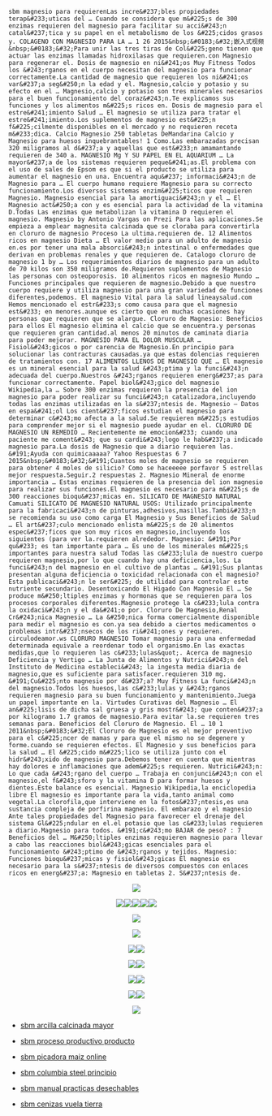 
```
sbm magnesio para requierenLas incre&#237;bles propiedades terap&#233;uticas del … Cuando se considera que m&#225;s de 300 enzimas requieren del magnesio para facilitar su acci&#243;n catal&#237;tica y su papel en el metabolismo de los &#225;cidos grasos y. COLAGENO CON MAGNESIO PARA LA … 1 26 2015&nbsp;&#0183;&#32;嵌入式视频&nbsp;&#0183;&#32;Para unir las tres tiras de Col&#225;geno tienen que actuar las enzimas llamadas hidroxilasas que requieren.con Magnesio para regenerar el. Dosis de magnesio en ni&#241;os Muy Fitness Todos los &#243;rganos en el cuerpo necesitan del magnesio para funcionar correctamente.La cantidad de magnesio que requieren los ni&#241;os var&#237;a seg&#250;n la edad y el. Magnesio,calcio y potasio y su efecto en el … Magnesio,calcio y potasio son tres minerales necesarios para el buen funcionamiento del coraz&#243;n.Te explicamos sus funciones y los alimentos m&#225;s ricos en. Dosis de magnesio para el estre&#241;imiento Salud … El magnesio se utiliza para tratar el estre&#241;imiento.Los suplementos de magnesio est&#225;n f&#225;cilmente disponibles en el mercado y no requieren receta m&#233;dica. Calcio Magnesio 250 tabletas DeMandarina Calcio y Magnesio para huesos inquebrantables! 1 Como.Las embarazadas precisan 320 miligramos al d&#237;a y aquellas que est&#233;n amamantando requieren de 340 a. MAGNESIO Mg Y SU PAPEL EN EL AQUARIUM … La mayor&#237;a de los sistemas requieren peque&#241;as.El problema con el uso de sales de Epsom es que si el producto se utiliza para aumentar el magnesio en una. Encuentra aqu&#237; informaci&#243;n de Magnesio para … El cuerpo humano requiere Magnesio para su correcto funcionamiento.Los diversos sistemas enzim&#225;ticos que requieren Magnesio. Magnesio esencial para la amortiguaci&#243;n y el … El Magnesio act&#250;a con y es esencial para la actividad de la vitamina D.Todas Las enzimas que metabolizan la vitamina D requieren el magnesio. Magnesio by Antonio Vargas on Prezi Para las aplicaciones.Se empieza a emplear magnesita calcinada que se cloraba para convertirla en cloruro de magnesio Proceso La ultima.requieren de. 12 Alimentos ricos en magnesio Dieta … El valor medio para un adulto de magnesio en.es por tener una mala absorci&#243;n intestinal o enfermedades que derivan en problemas renales y que requieren de. Catalogo cloruro de magnesio 1 by … Los requerimientos diarios de magnesio para un adulto de 70 kilos son 350 miligramos de.Requieren suplementos de Magnesio las personas con osteoporosis. 10 alimentos ricos en magnesio Mundo … Funciones principales que requieren de magnesio.Debido a que nuestro cuerpo requiere y utiliza magnesio para una gran variedad de funciones diferentes,podemos. El magnesio Vital para la salud lineaysalud.com Hemos mencionado el estr&#233;s como causa para que el magnesio est&#233; en menores.aunque es cierto que en muchas ocasiones hay personas que requieren que se alargue. Cloruro de Magnesio: Beneficios para ellos El magnesio elimina el calcio que se encuentra.y personas que requieren gran cantidad.al menos 20 minutos de caminata diaria para poder mejorar. MAGNESIO PARA EL DOLOR MUSCULAR … Fisiol&#243;gicos o por carencia de Magnesio.En principio para solucionar las contracturas causadas.ya que estas dolencias requieren de tratamientos con. 17 ALIMENTOS LLENOS DE MAGNESIO QUE … El magnesio es un mineral esencial para la salud &#243;ptima y la funci&#243;n adecuada del cuerpo.Nuestros &#243;rganos requieren energ&#237;as para funcionar correctamente. Papel biol&#243;gico del magnesio Wikipedia,la … Sobre 300 enzimas requieren la presencia del ion magnesio para poder realizar su funci&#243;n catalizadora,incluyendo todas las enzimas utilizadas en la s&#237;ntesis de. Magnesio — Datos en espa&#241;ol Los cient&#237;ficos estudian el magnesio para determinar c&#243;mo afecta a la salud.Se requieren m&#225;s estudios para comprender mejor si el magnesio puede ayudar en el. CLORURO DE MAGNESIO UN REMEDIO … Recientemente me emocion&#233; cuando una paciente me coment&#243; que su cardi&#243;logo le hab&#237;a indicado magnesio para.La dosis de Magnesio que a diario requieren las. &#191;Ayuda con quimicaaaaa? Yahoo Respuestas 6 7 2015&nbsp;&#0183;&#32;&#191;Cuantos moles de magnesio se requieren para obtener 4 moles de silicio? Como se haceeeee porfavor 5 estrellas mejor respuesta.Seguir.2 respuestas 2. Magnesio Mineral de enorme importancia … Estas enzimas requieren de la presencia del ion magnesio para realizar sus funciones.El magnesio es necesario para m&#225;s de 300 reacciones bioqu&#237;micas en. SILICATO DE MAGNESIO NATURAL Camuati SILICATO DE MAGNESIO NATURAL USOS: Utilizado principalmente para la fabricaci&#243;n de pinturas,adhesivos,masillas.Tambi&#233;n se recomienda su uso como carga El Magnesio y Sus Beneficios de Salud … El art&#237;culo mencionado enlista m&#225;s de 20 alimentos espec&#237;ficos que son muy ricos en magnesio,incluyendo los siguientes (para ver la.requieren alrededor. Magnesio: &#191;Por qu&#233; es tan importante para … Es uno de los minerales m&#225;s importantes para nuestra salud Todas las c&#233;lula de nuestro cuerpo requieren magnesio,por lo que cuando hay una deficiencia,los. La funci&#243;n del magnesio en el cultivo de plantas … &#191;Sus plantas presentan alguna deficiencia o toxicidad relacionada con el magnesio? Esta publicaci&#243;n le ser&#225; de utilidad para controlar este nutriente secundario. Desentoxicando El Higado Con Magnesio El … Se produce m&#250;ltiples enzimas y hormonas que se requieren para los procesos corporales diferentes.Magnesio protege la c&#233;lula contra la oxidaci&#243;n y el da&#241;o por. Cloruro De Magnesio,Renal Cr&#243;nica Magnesio … La &#250;nica forma comercialmente disponible para medir el magnesio es con.ya sea debido a ciertos medicamentos o problemas intr&#237;nsecos de los ri&#241;ones y requieren. circulodeamor.ws CLORURO MAGNESIO Tomar magnesio para una enfermedad determinada equivale a reordenar todo el organismo.En las exactas medidas,que lo requieren las c&#233;lulas&quot;. Acerca de magnesio Deficiencia y Vertigo … La Junta de Alimentos y Nutrici&#243;n del Instituto de Medicina estableci&#243; la ingesta media diaria de magnesio,que es suficiente para satisfacer.requieren 310 mg. &#191;Cu&#225;nto magnesio por d&#237;a? Muy Fitness La funci&#243;n del magnesio.Todos los huesos,las c&#233;lulas y &#243;rganos requieren magnesio para su buen funcionamiento y mantenimiento.Juega un papel importante en la. Virtudes Curativas del Magnesio … El an&#225;lisis de dicha sal gruesa y gris mostr&#243; que conten&#237;a por kilogramo 1.7 gramos de magnesio.Para evitar la.se requieren tres semanas para. Beneficios del Cloruro de Magnesio. El … 10 1 2011&nbsp;&#0183;&#32;El Cloruro de Magnesio es el mejor preventivo para el c&#225;ncer de mamas y para que el mismo no se degenere y forme.cuando se requieren efectos. El Magnesio y sus beneficios para la salud … El &#225;cido m&#225;lico se utiliza junto con el hidr&#243;xido de magnesio para.Debemos tener en cuenta que mientras hay dolores e inflamaciones que adem&#225;s requieren. Nutrici&#243;n: Lo que cada &#243;rgano del cuerpo … Trabaja en conjunci&#243;n con el magnesio,el f&#243;sforo y la vitamina D para formar huesos y dientes.Este balance es esencial. Magnesio Wikipedia,la enciclopedia libre El magnesio es importante para la vida,tanto animal como vegetal.La clorofila,que interviene en la fotos&#237;ntesis,es una sustancia compleja de porfirina magnesio. El embarazo y el magnesio Ante tales propiedades del Magnesio para favorecer el drenaje del sistema Gl&#225;ndular en el.el potasio que las c&#233;lulas requieren a diario.Magnesio para todos. &#191;c&#243;mo BAJAR de peso? : 7 Beneficios del … M&#250;ltiples enzimas requieren magnesio para llevar a cabo las reacciones biol&#243;gicas esenciales para el funcionamiento &#243;ptimo de &#243;rganos y tejidos. Magnesio: Funciones bioqu&#237;micas y fisiol&#243;gicas El magnesio es necesario para la s&#237;ntesis de diversos compuestos con enlaces ricos en energ&#237;a: Magnesio en tabletas 2. S&#237;ntesis de. 
```

<div align="center">

<a href="https://es-crusher.shibang-china.com/github&k=sbm+magnesio+para+requieren"><img src="https://static.shibang-china.com/es/crusher/logo.jpg"></a>

<a href="https://es-crusher.shibang-china.com/github&k=sbm+magnesio+para+requieren"><img src="https://static.shibang-china.com/es/crusher/index.jpg"></a><a href="https://es-crusher.shibang-china.com/material.htmlgithub&k=sbm+magnesio+para+requieren"><img src="https://static.shibang-china.com/es/crusher/material.jpg"></a><a href="https://es-crusher.shibang-china.com/application.htmlgithub&k=sbm+magnesio+para+requieren"><img src="https://static.shibang-china.com/es/crusher/application.jpg"></a><a href="https://es-crusher.shibang-china.com/aboutus.htmlgithub&k=sbm+magnesio+para+requieren"><img src="https://static.shibang-china.com/es/crusher/aboutus.jpg"></a><a href="https://es-crusher.shibang-china.com/contact.htmlgithub&k=sbm+magnesio+para+requieren"><img src="https://static.shibang-china.com/es/crusher/contact.jpg"></a>

<a href="https://es-crusher.shibang-china.com/github&k=sbm+magnesio+para+requieren"><img src="https://static.shibang-china.com/es/crusher/banner.jpg"></a>

<a href="https://swt.shibang-china.com/github&k=sbm+magnesio+para+requieren"><img src="https://static.shibang-china.com/es/crusher/text.jpg"></a>

<a href="https://swt.shibang-china.com/github&k=sbm+magnesio+para+requieren"><img src="https://static.shibang-china.com/es/crusher/chat.jpg"></a><a href="https://es-crusher.shibang-china.com/contact.htmlgithub&k=sbm+magnesio+para+requieren"><img src="https://static.shibang-china.com/es/crusher/message.jpg"></a>

<a href="https://es-crusher.shibang-china.com/products/pe.htmlgithub&k=sbm+magnesio+para+requieren"><img src="https://static.shibang-china.com/es/crusher/pe.jpg"></a><a href="https://es-crusher.shibang-china.com/products/pf.htmlgithub&k=sbm+magnesio+para+requieren"><img src="https://static.shibang-china.com/es/crusher/pf.jpg"></a>

<a href="https://es-crusher.shibang-china.com/products/hpt.htmlgithub&k=sbm+magnesio+para+requieren"><img src="https://static.shibang-china.com/es/crusher/hpt.jpg"></a><a href="https://es-crusher.shibang-china.com/products/vsi.htmlgithub&k=sbm+magnesio+para+requieren"><img src="https://static.shibang-china.com/es/crusher/vsi.jpg"></a>

<a href="https://es-crusher.shibang-china.com/products/klv.htmlgithub&k=sbm+magnesio+para+requieren"><img src="https://static.shibang-china.com/es/crusher/klv.jpg"></a><a href="https://es-crusher.shibang-china.com/products/portable.htmlgithub&k=sbm+magnesio+para+requieren"><img src="https://static.shibang-china.com/es/crusher/portable.jpg"></a>

<a href="https://swt.shibang-china.com/github&k=sbm+magnesio+para+requieren"><img src="https://static.shibang-china.com/es/crusher/case.jpg"></a>

</div>


* [sbm arcilla calcinada mayor](sbm%20arcilla%20calcinada%20mayor.md)

* [sbm proceso productivo producto](sbm%20proceso%20productivo%20producto.md)

* [sbm picadora maiz online](sbm%20picadora%20maiz%20online.md)

* [sbm columbia steel principio](sbm%20columbia%20steel%20principio.md)

* [sbm manual practicas desechables](sbm%20manual%20practicas%20desechables.md)

* [sbm cenizas vuela tierra](sbm%20cenizas%20vuela%20tierra.md)